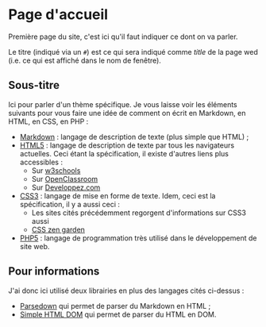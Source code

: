 # Page d'accueil

Première page du site, c'est ici qu'il faut indiquer ce dont on va parler.

Le titre (indiqué via un `#`) est ce qui sera indiqué comme *title* de la page wed (i.e. 
ce qui est affiché dans le nom de fenêtre).

## Sous-titre

Ici pour parler d'un thème spécifique. Je vous laisse voir les éléments suivants pour
vous faire une idée de comment on écrit en Markdown, en HTML, en CSS, en PHP :

- [Markdown](daringfireball.net/projects/markdown/) : langage de description de texte 
(plus simple que HTML) ;
- [HTML5](http://www.w3.org/TR/html5/) : langage de description de texte par tous les 
navigateurs actuelles. Ceci étant la spécification, il existe d'autres liens plus accessibles :
	- Sur [w3schools](www.w3schools.com/html/html5_intro.asp)
	- Sur [OpenClassroom](http://openclassrooms.com/courses/apprenez-a-creer-votre-site-web-avec-html5-et-css3)
	- Sur [Developpez.com](http://xhtml.developpez.com/cours/)
- [CSS3](http://www.w3.org/Style/CSS/current-work) : langage de mise en forme de texte. 
Idem, ceci est la spécification, il y a aussi ceci :
	- Les sites cités précédemment regorgent d'informations sur CSS3 aussi
	- [CSS zen garden](http://www.csszengarden.com/)
- [PHP5](http://php.net/manual/fr/index.php) : langage de programmation très utilisé
dans le développement de site web.

## Pour informations 

J'ai donc ici utilisé deux librairies en plus des langages cités ci-dessus :
- [Parsedown](http://parsedown.org/) qui permet de parser du Markdown en HTML ;
- [Simple HTML DOM](http://simplehtmldom.sourceforge.net/) qui permet de parser du HTML 
en DOM.

